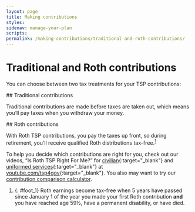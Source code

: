 ```yaml
---
layout: page
title: Making contributions
styles:
sidenav: manage-your-plan
scripts:
permalink: /making-contributions/traditional-and-roth-contributions/
---
```


# Traditional and Roth contributions

You can choose between two tax treatments for your TSP contributions:

<div class="usa-grid">
  <div class="usa-width-one-half">
  <div class="usa-alert">
  <div class="usa-alert-body" markdown="1">
## Traditional contributions

Traditional contributions
are made before taxes are
taken out, which means you’ll
pay taxes when you withdraw
your money.
</div>
</div>
  </div>
  <div class="usa-width-one-half">
  <div class="usa-alert">
  <div class="usa-alert-body" markdown="1">
## Roth contributions

With Roth TSP contributions, you pay the taxes up front, so during retirement, you’ll receive qualified Roth distributions tax-free.<sup>[1](#foot_1)</sup>
</div>
</div>
</div>
</div>

To help you decide which contributions are right for you, check out our videos, “Is Roth TSP Right For Me?” for [civilian](https://youtu.be/m15Cr8WAxhc){:target="\_blank"} and [uniformed services](https://youtu.be/HGz9YdnI3f0){:target="\_blank"} at [youtube.com/tsp4gov](https://youtube.com/tsp4gov){:target="\_blank"}.  You also may want to try our [contribution comparison calculator](https://www.tsp.gov/PlanningTools/Calculators/contributionComparison.html).

<section id="footnotes" markdown="1">


1. {: #foot_1} Roth earnings become tax-free when 5 years have passed since January 1 of the year you made your first Roth contribution **and** you have reached age 59½, have a permanent disability, or have died.

</section>

